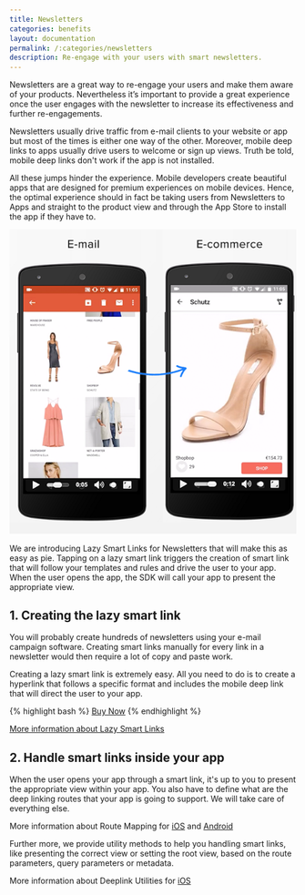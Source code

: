 ```yaml
---
title: Newsletters
categories: benefits
layout: documentation
permalink: /:categories/newsletters
description: Re-engage with your users with smart newsletters.
---
```


Newsletters are a great way to re-engage your users and make them aware of your products.
Nevertheless it’s important to provide a great experience once the user engages with the newsletter
to increase its effectiveness and further re-engagements.

Newsletters usually drive traffic from e-mail clients to your website or app but most of the times
is either one way of the other. Moreover, mobile deep links to apps usually drive users to welcome
or sign up views. Truth be told, mobile deep links don't work if the app is not installed.

All these jumps hinder the experience. Mobile developers create beautiful apps that are designed for
premium experiences on mobile devices. Hence, the optimal experience should in fact be taking users
from Newsletters to Apps and straight to the product view and through the App Store to install the
app if they have to.

![Newsletter](/assets/images/newsletters.png)

We are introducing Lazy Smart Links for Newsletters that will make this as easy as pie.
Tapping on a lazy smart link triggers the creation of smart link that will follow your templates
and rules and drive the user to your app. When the user opens the app, the SDK will call your
app to present the appropriate view.

## 1. Creating the lazy smart link

You will probably create hundreds of newsletters using your e-mail campaign software. Creating smart
links manually for every link in a newsletter would then require a lot of copy and paste work.

Creating a lazy smart link is extremely easy. All you need to do is to create a hyperlink that
follows a specific format and includes the mobile deep link that will direct the user to your app.

{% highlight bash %}
<a href="http://app.hoko.link/lazy?uri=products%2Famazing-case">Buy Now</a>
{% endhighlight %}

<a href="http://support.hokolinks.com/api/rest-creating-lazy-smartlinks/" class="btn-next">More information about Lazy Smart Links</a>

## 2. Handle smart links inside your app

When the user opens your app through a smart link, it's up to you to present the appropriate view
within your app. You also have to define what are the deep linking routes that your app is going to
support. We will take care of everything else.

More information about Route Mapping for [iOS](http://support.hokolinks.com/ios/ios-deeplinking/#route-mapping) and [Android](http://support.hokolinks.com/android/android-deeplinking/#route-mapping-using-annotations)

Further more, we provide utility methods to help you handling smart links, like presenting the correct view
or setting the root view, based on the route parameters, query parameters or metadata.

More information about Deeplink Utilities for [iOS](http://support.hokolinks.com/ios/ios-utilities/)
